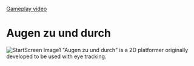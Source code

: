 <a href="https://drive.google.com/file/d/1HKTr1smz0QKp2cL5azh51BdBmPgTDdwG/view?usp=drive_link">Gameplay video</a>

# Augen zu und durch
![StartScreen Image1](https://github.com/NeoNova111/Portfolio/assets/59093470/cdb5443a-c4f9-403b-a6a2-ec4d8c968230)
"Augen zu und durch" is a 2D platformer originally developed to be used with eye tracking.
